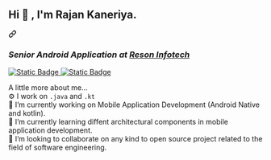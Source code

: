 ## Hi 👋 , I'm Rajan Kaneriya.

<a id="user-content--hi---im-sakhawat-hossainnickname-is-shakil" class="anchor" aria-label="Permalink:  Hi 👋 , I'm Sakhawat Hossain.Nickname is Shakil!
" href="#-hi---im-sakhawat-hossainnickname-is-shakil"><svg class="octicon octicon-link" viewBox="0 0 16 16" version="1.1" width="16" height="16" aria-hidden="true"><path d="m7.775 3.275 1.25-1.25a3.5 3.5 0 1 1 4.95 4.95l-2.5 2.5a3.5 3.5 0 0 1-4.95 0 .751.751 0 0 1 .018-1.042.751.751 0 0 1 1.042-.018 1.998 1.998 0 0 0 2.83 0l2.5-2.5a2.002 2.002 0 0 0-2.83-2.83l-1.25 1.25a.751.751 0 0 1-1.042-.018.751.751 0 0 1-.018-1.042Zm-4.69 9.64a1.998 1.998 0 0 0 2.83 0l1.25-1.25a.751.751 0 0 1 1.042.018.751.751 0 0 1 .018 1.042l-1.25 1.25a3.5 3.5 0 1 1-4.95-4.95l2.5-2.5a3.5 3.5 0 0 1 4.95 0 .751.751 0 0 1-.018 1.042.751.751 0 0 1-1.042.018 1.998 1.998 0 0 0-2.83 0l-2.5 2.5a1.998 1.998 0 0 0 0 2.83Z"></path></svg></a>

<h3 class="heading-element" dir="auto"><p dir="auto"><em>Senior Android Application at <a href="https://www.reasoninfotech.com/" rel="nofollow">Reson Infotech</a></em></p></h3>
  
<p dir="auto">
<a href="https://www.linkedin.com/in/rajan-kaneriya-1329b9162/" rel="nofollow">
 <img alt="Static Badge" src="https://img.shields.io/badge/Rajan-Kaneriya-blue?logo=Linkedin&logoColor=white">
 </a>
<a href="mailto:rajankaneriya@gmail.com">
 <img alt="Static Badge" src="https://img.shields.io/badge/RajanKaneriya-red?logo=Gmail&logoColor=white">
 </a>
</p>

 <p dir="auto">A little more about me...<br>
⚙️ I work on <code>.java</code> and <code>.kt</code><br>
🔭 I’m currently working on Mobile Application Development (Android Native and kotlin).<br>
🌱 I’m currently learning diffent architectural components in mobile application development.<br>
👯 I’m looking to collaborate on any kind to open source project related to the field of software engineering.<br><br></p>

 
